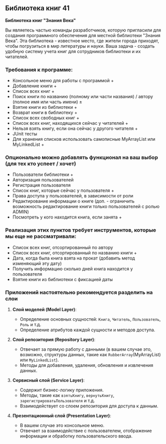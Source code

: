 ## Библиотека книг 41

**Библиотека книг "Знания Века"**

Вы являетесь частью команды разработчиков, которую пригласили для создания программного обеспечения для местной библиотеки "Знания Века".
Эта библиотека - известное место, где жители города приходят, чтобы погрузиться в мир литературы и науки.
Ваша задача - создать удобную систему учета книг для сотрудников библиотеки и их читателей.

### Требования к программе:

- Консольное меню для работы с программой +
- Добавление книги +
- Список всех книг +
- Поиск книги по названию (полному или части названия) / автору (полное имя или часть имени) ±
- Взятие книги из библиотеки +
- Возврат книги в библиотеку +
- Список всех свободных книг +
- Список всех книг, находящихся сейчас у читателей +
- Нельзя взять книгу, если она сейчас у другого читателя +
- JUnit тесты
- Для хранения списков использовать самописные MyArrayList или MyLinkedList +

### Опционально можно добавлять функционал на ваш выбор (для тех кто успеет / хочет)
- Пользователи библиотеки +
- Авторизация пользователей 
- Регистрация пользователя
- Список книг, которые сейчас у пользователя +
- Права доступа у пользователей, в зависимости от роли
- Редактирование информации о книге (доп. - ограничить возможность редактирование книги только пользователей с ролью ADMIN)
- Посмотреть у кого находится книга, если занята +


### Реализация этих пунктов требует инструментов, которые мы еще не рассматривали:
- Список всех книг, отсортированный по автору 
- Список всех книг, отсортированный по названию книги +
- Дата, когда была книга взята на прокат (добавить метод изменяющий эту дату)
- Получить информацию сколько дней книга находится у пользователя
- Взятие книги из библиотеки с фиксацией даты


### Приложений настоятельно рекомендуется разделить на слои

1. **Слой моделей (Model Layer)**:
    - Определение основных сущностей: `Книга`, `Читатель`, `Пользователь`, `Роль` и т.д.
    - Определение атрибутов каждой сущности и методов доступа.

2. **Слой репозитория (Repository Layer)**:
    - Отвечает за прямую работу с данными (в вашем случае это, возможно, структуры данных, такие как `RubberArray`(MyArrayList) или `MyLinkedList`).
    - Методы для добавления, удаления, обновления и извлечения данных.

3. **Сервисный слой (Service Layer)**:
    - Содержит бизнес-логику приложения.
    - Методы, такие как `взятьКнигу`, `вернутьКнигу`, `зарегистрироватьПользователя` и т.д.
    - Взаимодействует со слоем репозитория для доступа к данным.

4. **Презентационный слой (Presentation Layer)**:
    - В вашем случае это консольное меню.
    - Отвечает за взаимодействие с пользователем, отображение информации и обработку пользовательского ввода.
